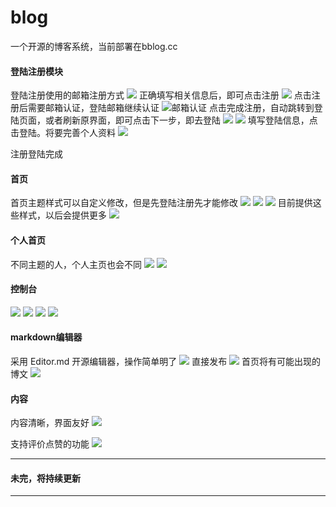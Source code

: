 # blog
一个开源的博客系统，当前部署在bblog.cc

#### 登陆注册模块
登陆注册使用的邮箱注册方式
![](http://bblog.cc/file/image/blog/user/1496807729154uAhmu.png)
正确填写相关信息后，即可点击注册
![](http://bblog.cc/file/image/blog/user/1496807712670JZlny.png)
点击注册后需要邮箱认证，登陆邮箱继续认证
![邮箱认证](http://bblog.cc/file/image/blog/user/1496799898076ilaot.png "邮箱认证")
点击完成注册，自动跳转到登陆页面，或者刷新原界面，即可点击下一步，即去登陆
![](http://bblog.cc/file/image/blog/user/1496807686857MLBKB.png)
![](http://bblog.cc/file/image/blog/user/1496807697435luQxv.png)
填写登陆信息，点击登陆。将要完善个人资料
![](http://bblog.cc/file/image/blog/user/1496800102889CoEbK.png)

注册登陆完成

#### 首页
首页主题样式可以自定义修改，但是先登陆注册先才能修改
![](http://bblog.cc/file/image/blog/user/1496807520092Uv5Jo.png)
![](http://bblog.cc/file/image/blog/user/1496807509357cr4lC.png)
![](http://bblog.cc/file/image/blog/user/14968074856394LArN.png)
目前提供这些样式，以后会提供更多
![](http://bblog.cc/file/image/blog/user/1496807657592SNl54.png)
#### 个人首页
不同主题的人，个人主页也会不同
![](http://bblog.cc/file/image/blog/user/1496807530576g5z3u.png)
![](http://bblog.cc/file/image/blog/user/1496807540842bTx03.png)
#### 控制台
![](http://bblog.cc/file/image/blog/user/1496807633467IeuvT.png)
![](http://bblog.cc/file/image/blog/user/1496807641904fWTsk.png)
![](http://bblog.cc/file/image/blog/user/1496807649560QDIAr.png)
![](http://bblog.cc/file/image/blog/user/1496807657592SNl54.png)
#### markdown编辑器
采用 Editor.md 开源编辑器，操作简单明了
![](http://bblog.cc/file/image/blog/user/149680062418585Qls.png)
直接发布
![](http://bblog.cc/file/image/blog/user/1496800706373pkb3n.png)
首页将有可能出现的博文
![](http://bblog.cc/file/image/blog/user/149680756473211ifF.png)
#### 内容
内容清晰，界面友好
![](http://bblog.cc/file/image/blog/user/1496807581107GRVJb.png)

支持评价点赞的功能
![](http://bblog.cc/file/image/blog/user/1496807597795BxumZ.png)

------------


#### 未完，将持续更新

------------

